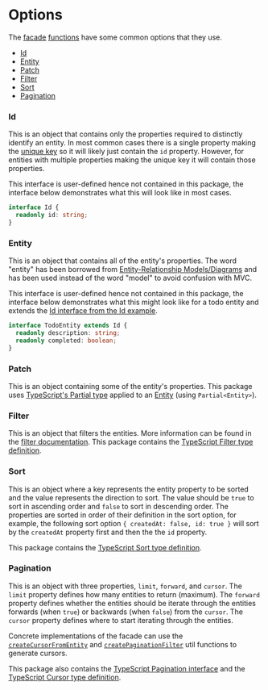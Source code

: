 # Options

The [facade](./facade.md) [functions](./functions.md) have some common options that they use.

- [Id](#id)
- [Entity](#entity)
- [Patch](#patch)
- [Filter](#filter)
- [Sort](#sort)
- [Pagination](#pagination)

### Id
This is an object that contains only the properties required to distinctly identify an entity. In most common cases there is a single property making the [unique key](https://en.wikipedia.org/wiki/Unique_key) so it will likely just contain the `id` property. However, for entities with multiple properties making the unique key it will contain those properties.

This interface is user-defined hence not contained in this package, the interface below demonstrates what this will look like in most cases.

```ts
interface Id {
  readonly id: string;
}
```

### Entity
This is an object that contains all of the entity's properties. The word "entity" has been borrowed from [Entity-Relationship Models/Diagrams](https://en.wikipedia.org/wiki/Entity%E2%80%93relationship_model) and has been used instead of the word "model" to avoid confusion with MVC.

This interface is user-defined hence not contained in this package, the interface below demonstrates what this might look like for a todo entity and extends the [Id interface from the Id example](#id).

```ts
interface TodoEntity extends Id {
  readonly description: string;
  readonly completed: boolean;
}
```

### Patch
This is an object containing some of the entity's properties. This package uses [TypeScript's Partial type](https://www.typescriptlang.org/docs/handbook/advanced-types.html) applied to an [Entity](#entity) (using `Partial<Entity>`).

### Filter
This is an object that filters the entities. More information can be found in the [filter documentation](./filter.md). This package contains the [TypeScript Filter type definition](../src/types/Filter.ts).

### Sort
This is an object where a key represents the entity property to be sorted and the value represents the direction to sort. The value should be `true` to sort in ascending order and `false` to sort in descending order. The properties are sorted in order of their definition in the sort option, for example, the following sort option `{ createdAt: false, id: true }` will sort by the `createdAt` property first and then the the `id` property.

This package contains the [TypeScript Sort type definition](../src/types/Sort.ts).

### Pagination
This is an object with three properties, `limit`, `forward`, and `cursor`. The `limit` property defines how many entities to return (maximum). The `forward` property defines whether the entities should be iterate through the entities forwards (when `true`) or backwards (when `false`) from the `cursor`. The `cursor` property defines where to start iterating through the entities.

Concrete implementations of the facade can use the [`createCursorFromEntity`](../src/utils/createCursorFromEntity) and [`createPaginationFilter`](../src/utils/createPaginationFilter) util functions to generate cursors.

This package also contains the [TypeScript Pagination interface](../src/types/Pagination.ts) and the [TypeScript Cursor type definition](../src/types/Cursor.ts).